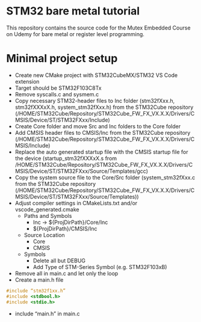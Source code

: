 # STM32 bare metal tutorial

This repository contains the source code for the Mutex Embedded Course on Udemy for bare metal or register level programming.


# Minimal project setup
- Create new CMake project with STM32CubeMX/STM32 VS Code extension
- Target should be STM32F103C8Tx
- Remove syscalls.c and sysmem.c
- Copy necessary STM32-header files to Inc folder (stm32fXxx.h, stm32fXXXxX.h, system_stm32fXxx.h) from the STM32Cube repository (/HOME/STM32Cube/Repository/STM32Cube_FW_FX_VX.X.X/Drivers/CMSIS/Device/ST/STM32FXxx/Include)
- Create Core folder and move Src and Inc folders to the Core folder
- Add CMSIS header files to CMSIS/Inc from the STM32Cube repository (/HOME/STM32Cube/Repository/STM32Cube_FW_FX_VX.X.X/Drivers/CMSIS/Include)
- Replace the auto generated startup file with the CMSIS startup file for the device (startup_stm32fXXXxX.s from /HOME/STM32Cube/Repository/STM32Cube_FW_FX_VX.X.X/Drivers/CMSIS/Device/ST/STM32FXxx/Source/Templates/gcc)
- Copy the system source file to the Core/Src folder (system_stm32fXxx.c from the STM32Cube repository (/HOME/STM32Cube/Repository/STM32Cube_FW_FX_VX.X.X/Drivers/CMSIS/Device/ST/STM32FXxx/Source/Templates))
- Adjust compiler settings in CMakeLists.txt and/or vscode_generated.cmake 
  - Paths and Symbols 
    - Inc -> ${ProjDirPath}/Core/Inc
    - ${ProjDirPath}/CMSIS/Inc
  - Source Location 
    - Core
    - CMSIS
  - Symbols 
    - Delete all but DEBUG
    - Add Type of STM-Series Symbol (e.g. STM32F103xB)
- Remove all in main.c and let only the loop
- Create a main.h file
```c
#include “stm32f1xx.h”
#include <stdbool.h>
#include <stdio.h>
```
- include “main.h” in main.c